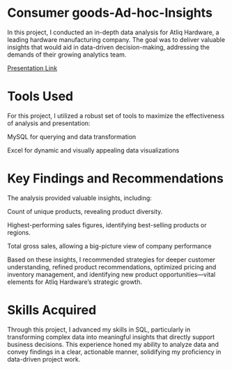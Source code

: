 # Consumer goods-Ad-hoc-Insights
In this project, I conducted an in-depth data analysis for Atliq Hardware, a leading hardware manufacturing company. The goal was to deliver valuable insights that would aid in data-driven decision-making, addressing the demands of their growing analytics team.

[Presentation Link](https://docs.google.com/presentation/d/1rtqK0u1yklq_YB1CJK40Ka_aESLS9cHi/edit?usp=drivesdk&ouid=104262411711964904988&rtpof=true&sd=true)
# Tools Used
For this project, I utilized a robust set of tools to maximize the effectiveness of analysis and presentation:

MySQL for querying and data transformation

Excel for dynamic and visually appealing data visualizations

# Key Findings and Recommendations
The analysis provided valuable insights, including:

Count of unique products, revealing product diversity.

Highest-performing sales figures, identifying best-selling products or regions.

Total gross sales, allowing a big-picture view of company performance

Based on these insights, I recommended strategies for deeper customer understanding, refined product recommendations, optimized pricing and inventory management, and identifying new product opportunities—vital elements for Atliq Hardware’s strategic growth.

# Skills Acquired
Through this project, I advanced my skills in SQL, particularly in transforming complex data into meaningful insights that directly support business decisions. This experience honed my ability to analyze data and convey findings in a clear, actionable manner, solidifying my proficiency in data-driven project work.
